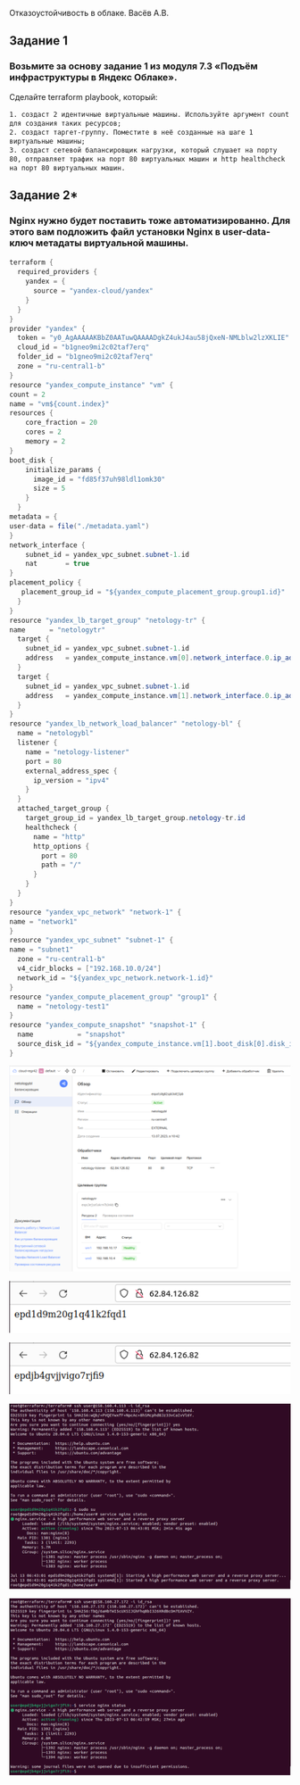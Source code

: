 Отказоустойчивость в облаке. Васёв А.В.

## Задание 1
### Возьмите за основу задание 1 из модуля 7.3 «Подъём инфраструктуры в Яндекс Облаке».

Сделайте terraform playbook, который:

    1. создаст 2 идентичные виртуальные машины. Используйте аргумент count для создания таких ресурсов;
    2. создаст таргет-группу. Поместите в неё созданные на шаге 1 виртуальные машины;
    3. создаст сетевой балансировщик нагрузки, который слушает на порту 80, отправляет трафик на порт 80 виртуальных машин и http healthcheck на порт 80 виртуальных машин.

## Задание 2*
### Nginx нужно будет поставить тоже автоматизированно. Для этого вам подложить файл установки Nginx в user-data-ключ метадаты виртуальной машины.

```java
terraform {
  required_providers {
    yandex = {
      source = "yandex-cloud/yandex"
    }
  }
}
provider "yandex" {
  token = "y0_AgAAAAAKBbZ0AATuwQAAAADgkZ4ukJ4au58jQxeN-NMLblw2lzXKLIE"
  cloud_id = "b1gneo9mi2c02taf7erq"
  folder_id = "b1gneo9mi2c02taf7erq"
  zone = "ru-central1-b"
}
resource "yandex_compute_instance" "vm" {
count = 2
name = "vm${count.index}"
resources {
    core_fraction = 20
    cores = 2
    memory = 2
}
boot_disk {
    initialize_params {
      image_id = "fd85f37uh98ldl1omk30"
      size = 5
    }
  }
metadata = {
user-data = file("./metadata.yaml")
}
network_interface {
    subnet_id = yandex_vpc_subnet.subnet-1.id
    nat       = true
}
placement_policy {
   placement_group_id = "${yandex_compute_placement_group.group1.id}"
  }
}
resource "yandex_lb_target_group" "netology-tr" {
name      = "netologytr"
  target {
    subnet_id = yandex_vpc_subnet.subnet-1.id
    address   = yandex_compute_instance.vm[0].network_interface.0.ip_address
  }
  target {
    subnet_id = yandex_vpc_subnet.subnet-1.id
    address   = yandex_compute_instance.vm[1].network_interface.0.ip_address
  }
}
resource "yandex_lb_network_load_balancer" "netology-bl" {
  name = "netologybl"
  listener {
    name = "netology-listener"
    port = 80
    external_address_spec {
      ip_version = "ipv4"
    }
  }
  attached_target_group {
    target_group_id = yandex_lb_target_group.netology-tr.id
    healthcheck {
      name = "http"
      http_options {
        port = 80
        path = "/"
      }
    }
  }
}
resource "yandex_vpc_network" "network-1" {
name = "network1"
}
resource "yandex_vpc_subnet" "subnet-1" {
name = "subnet1"
  zone = "ru-central1-b"
  v4_cidr_blocks = ["192.168.10.0/24"]
  network_id = "${yandex_vpc_network.network-1.id}"
}
resource "yandex_compute_placement_group" "group1" {
  name = "netology-test1"
}
resource "yandex_compute_snapshot" "snapshot-1" {
  name           = "snapshot"
  source_disk_id = "${yandex_compute_instance.vm[1].boot_disk[0].disk_id}"
}
```

![alt text](https://github.com/rus42/ResiliencyInTheCloud/blob/main/Task_1.1.png)

![alt text](https://github.com/rus42/ResiliencyInTheCloud/blob/main/Task_1.2.png)

![alt text](https://github.com/rus42/ResiliencyInTheCloud/blob/main/Task_1.3.png)

![alt text](https://github.com/rus42/ResiliencyInTheCloud/blob/main/Task_1.4.png)

![alt text](https://github.com/rus42/ResiliencyInTheCloud/blob/main/Task_1.5.png)

